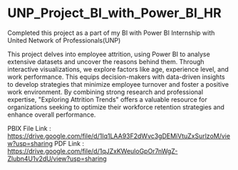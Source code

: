 # UNP_Project_BI_with_Power_BI_HR
Completed this project as a part of my BI with Power BI Internship with United Network of Professionals(UNP)

This project delves into employee attrition, using Power BI to analyse extensive datasets and uncover the reasons behind them. Through interactive visualizations, we explore factors like age, experience level, and work performance. 
This equips decision-makers with data-driven insights to develop strategies that minimize employee turnover and foster a positive work environment. By combining strong research and professional expertise, "Exploring Attrition Trends" offers a valuable resource for organizations seeking to optimize their workforce retention strategies and enhance overall performance.


PBIX File Link : https://drive.google.com/file/d/1Iq1LAA93F2dWvc3gDEMiVtuZxSurlzoM/view?usp=sharing
PDF Link : https://drive.google.com/file/d/1qJZxKWeuloGpOr7nWgZ-Zlubn4U1v2dU/view?usp=sharing
